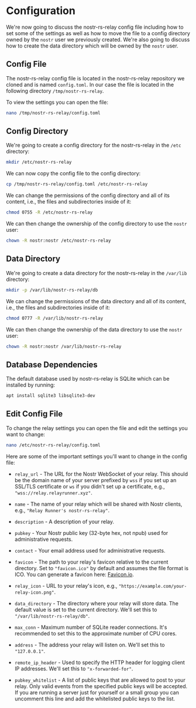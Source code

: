 # Configuration

We're now going to discuss the nostr-rs-relay config file including how to set some of the settings as well as how to move the file to a config directory owned by the `nostr` user we previously created. We're also going to discuss how to create the data directory which will be owned by the `nostr` user.

## Config File

The nostr-rs-relay config file is located in the nostr-rs-relay repository we cloned and is named `config.toml`. In our case the file is located in the following directory `/tmp/nostr-rs-relay`.

To view the settings you can open the file:

```bash
nano /tmp/nostr-rs-relay/config.toml
```

## Config Directory

We're going to create a config directory for the nostr-rs-relay in the `/etc` directory:

```bash
mkdir /etc/nostr-rs-relay
```

We can now copy the config file to the config directory:

```bash
cp /tmp/nostr-rs-relay/config.toml /etc/nostr-rs-relay
```

We can change the permissions of the config directory and all of its content, i.e., the files and subdirectories inside of it:

```bash
chmod 0755 -R /etc/nostr-rs-relay
```

We can then change the ownership of the config directory to use the `nostr` user:

```bash
chown -R nostr:nostr /etc/nostr-rs-relay
```

## Data Directory

We're going to create a data directory for the nostr-rs-relay in the `/var/lib` directory:

```bash
mkdir -p /var/lib/nostr-rs-relay/db
```

We can change the permissions of the data directory and all of its content, i.e., the files and subdirectories inside of it:

```bash
chmod 0777 -R /var/lib/nostr-rs-relay
```

We can then change the ownership of the data directory to use the `nostr` user:

```bash
chown -R nostr:nostr /var/lib/nostr-rs-relay
```

## Database Dependencies

The default database used by nostr-rs-relay is SQLite which can be installed by running:

```bash
apt install sqlite3 libsqlite3-dev
```

## Edit Config File

To change the relay settings you can open the file and edit the settings you want to change:

```bash
nano /etc/nostr-rs-relay/config.toml
```

Here are some of the important settings you'll want to change in the config file:

- `relay_url` - The URL for the Nostr WebSocket of your relay. This should be the domain name of your server prefixed by `wss` if you set up an SSL/TLS certificate or `ws` if you didn't set up a certificate, e.g., `"wss://relay.relayrunner.xyz"`.

- `name` - The name of your relay which will be shared with Nostr clients, e.g., `"Relay Runner's nostr-rs-relay"`.

- `description` - A description of your relay.

- `pubkey` - Your Nostr public key (32-byte hex, not npub) used for administrative requests.

- `contact` - Your email address used for administrative requests.

- `favicon` - The path to your relay's favicon relative to the current directory. Set to `"favicon.ico"` by default and assumes the file format is ICO. You can generate a favicon here: [Favicon.io](https://favicon.io "Favicon.io").

- `relay_icon` - URL to your relay's icon, e.g., `"https://example.com/your-relay-icon.png"`.

- `data_directory` - The directory where your relay will store data. The default value is set to the current directory. We'll set this to `"/var/lib/nostr-rs-relay/db"`.

- `max_conn` - Maximum number of SQLite reader connections. It's recommended to set this to the approximate number of CPU cores.

- `address` - The address your relay will listen on. We'll set this to `"127.0.0.1"`.

- `remote_ip_header` - Used to specify the HTTP header for logging client IP addresses. We'll set this to `"x-forwarded-for"`.

- `pubkey_whitelist` - A list of public keys that are allowed to post to your relay. Only valid events from the specified public keys will be accepted. If you are running a server just for yourself or a small group you can uncomment this line and add the whitelisted public keys to the list.
